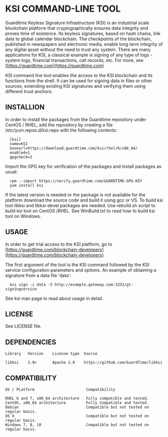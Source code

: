 # KSI COMMAND-LINE TOOL

Guardtime Keyless Signature Infrastructure (KSI) is an industrial scale
blockchain platform that cryptographically ensures data integrity and
proves time of existence. Its keyless signatures, based on hash chains,
link data to global calendar blockchain. The checkpoints of the blockchain,
published in newspapers and electronic media, enable long term integrity of
any digital asset without the need to trust any system. There are many
applications for KSI, a classical example is signing of any type of logs -
system logs, financial transactions, call records, etc. For more, see
[https://guardtime.com](https://guardtime.com)


KSI command line tool enables the access to the KSI blockchain and its
functions from the shell. It can be used for signing data in files or other
sources, extending existing KSI signatures and verifying them using different
trust anchors.


## INSTALLION

In order to install the packages from the Guardtime repository under CentOS /
RHEL, add the repository by creating a file /etc/yum.repos.d/ksi.repo with
the following contents:

```
  [ksi]
  name=KSI
  baseurl=https://download.guardtime.com/ksi/rhel/6/x86_64/
  enabled=1
  gpgcheck=1
```

Import the GPG key for verification of the packages and install packages as
usual:

```
  rpm --import https://verify.guardtime.com/GUARDTIME-GPG-KEY
  yum install ksi
```

If the latest version is needed or the package is not available for the
platform download the source code and build it using gcc or VS. To build
ksi tool libksi and libksi-devel packages are needed. Use rebuild.sh script
to build ksi tool on CentOS /RHEL. See WinBuild.txt to read how to build ksi
tool on Windows.

  
## USAGE

In order to get trial access to the KSI platform, go to
[https://guardtime.com/blockchain-developers](https://guardtime.com/blockchain-developers)


The first argument of the tool is the KSI command followed by the KSI service
configuration parameters and options. An example of obtaining a signature from
a data file 'data':

```
  ksi sign -i data -S http://example.gateway.com:3333/gt-signingservice
```

See ksi man page to read about usage in detail.


## LICENSE

See LICENSE file.


## DEPENDENCIES

```
Library   Version    License type  Source

libksi    3.9>       Apache 2.0    https://github.com/GuardTime/libksi
```

## COMPATIBILITY

```
OS / PLatform                       Compatibility

RHEL 6 and 7, x86_64 architecture   Fully compatible and tested.
CentOS, x86_64 architecture         Fully Compatible and tested.
Debian                              Compatible but not tested on regular basis.
OS X                                Compatible but not tested on regular basis.
Windows 7, 8, 10                    Compatible but not tested on regular basis.
```